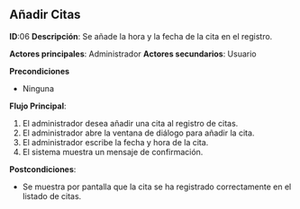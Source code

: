 ## Añadir Citas

**ID**:06 **Descripción**: Se añade la hora y la fecha de la cita en el registro.

**Actores principales**: Administrador **Actores secundarios**: Usuario

**Precondiciones**
 * Ninguna

**Flujo Principal**:
  1. El administrador desea añadir una cita al registro de citas.
  2. El administrador abre la ventana de diálogo para añadir la cita.
  3. El administrador escribe la fecha y hora de la cita.
  4. El sistema muestra un mensaje de confirmación.

**Postcondiciones**:
  * Se muestra por pantalla que la cita se ha registrado correctamente en el listado de citas.
